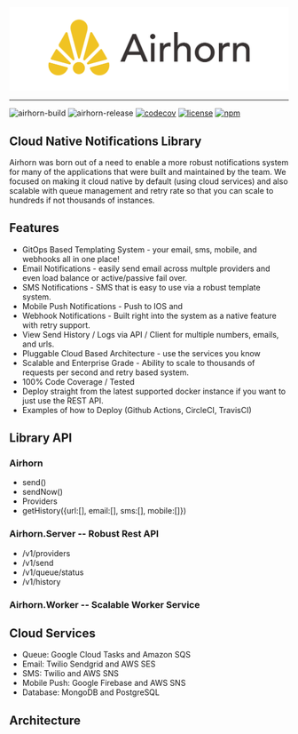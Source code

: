 ![Airhorn Logo](docs/images/logo-horizontal.png "Airhorn Logo")

-----

![airhorn-build](https://github.com/jaredwray/airhorn/workflows/airhorn-build/badge.svg)
![airhorn-release](https://github.com/jaredwray/airhorn/workflows/airhorn-release/badge.svg)
[![codecov](https://codecov.io/gh/jaredwray/airhorn/branch/main/graph/badge.svg?token=4OJEEB67Q5)](https://codecov.io/gh/jaredwray/airhorn)
[![license](https://img.shields.io/github/license/jaredwray/airhorn)](https://github.com/jaredwray/airhorn/blob/master/LICENSE)
[![npm](https://img.shields.io/npm/dm/airhorn)](https://npmjs.com/package/airhorn)

## Cloud Native Notifications Library

Airhorn was born out of a need to enable a more robust notifications system for many of the applications that were built and maintained by the team. We focused on making it cloud native by default (using cloud services) and also scalable with queue management and retry rate so that you can scale to hundreds if not thousands of instances. 

## Features

* GitOps Based Templating System - your email, sms, mobile, and webhooks all in one place!
* Email Notifications - easily send email across multple providers and even load balance or active/passive fail over. 
* SMS Notifications - SMS that is easy to use via a robust template system. 
* Mobile Push Notifications - Push to IOS and 
* Webhook Notifications - Built right into the system as a native feature with retry support. 
* View Send History / Logs via API / Client for multiple numbers, emails, and urls.
* Pluggable Cloud Based Architecture - use the services you know
* Scalable and Enterprise Grade - Ability to scale to thousands of requests per second and retry based system. 
* 100% Code Coverage / Tested
* Deploy straight from the latest supported docker instance if you want to just use the REST API.
* Examples of how to Deploy (Github Actions, CircleCI, TravisCI)

## Library API

### Airhorn

* send()
* sendNow()
* Providers
* getHistory({url:[], email:[], sms:[], mobile:[]})

### Airhorn.Server -- Robust Rest API

* /v1/providers
* /v1/send
* /v1/queue/status
* /v1/history

### Airhorn.Worker -- Scalable Worker Service

## Cloud Services
* Queue: Google Cloud Tasks and Amazon SQS
* Email: Twilio Sendgrid and AWS SES
* SMS: Twilio and AWS SNS
* Mobile Push: Google Firebase and AWS SNS
* Database: MongoDB and PostgreSQL

## Architecture